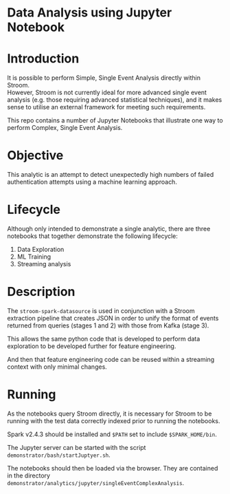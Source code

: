 # Data Analysis using Jupyter Notebook
# Introduction
It is possible to perform Simple, Single Event Analysis directly within Stroom.  
However, Stroom is not currently ideal for more advanced single event analysis 
(e.g. those requiring advanced statistical techniques), and it makes sense to utilise an external framework for meeting 
such requirements.

This repo contains a number of Jupyter Notebooks that illustrate one way to perform Complex, Single Event Analysis.

# Objective
This analytic is an attempt to detect unexpectedly high numbers of failed authentication attempts using a machine learning approach.

# Lifecycle
Although only intended to demonstrate a single analytic, there are three notebooks that together demonstrate the following lifecycle:
1. Data Exploration
1. ML Training
1. Streaming analysis

# Description
The `stroom-spark-datasource` is used in conjunction with a Stroom extraction pipeline that creates JSON in order to 
unify the format of events returned from queries (stages 1 and 2) with those from Kafka (stage 3).

This allows the same python code that is developed to perform data exploration to be developed further for feature engineering.

And then that feature engineering code can be reused within a streaming context with only minimal changes.

# Running
As the notebooks query Stroom directly, it is necessary for Stroom to be running with the test data correctly indexed prior to
running the notebooks.

Spark v2.4.3 should be installed and `$PATH` set to include `$SPARK_HOME/bin`.

The Jupyter server can be started with the script `demonstrator/bash/startJuptyer.sh`.  

The notebooks should then be loaded via the browser.  They are contained in the directory `
demonstrator/analytics/jupyter/singleEventComplexAnalysis`.